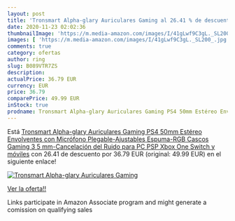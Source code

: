 ```yaml
---
layout: post
title: 'Tronsmart Alpha-glary Auriculares Gaming al 26.41 % de descuento'
date: 2020-11-23 02:02:36
thumbnailImage: 'https://m.media-amazon.com/images/I/41gLwf9C3gL._SL200_.jpg'
images: [ 'https://m.media-amazon.com/images/I/41gLwf9C3gL._SL200_.jpg' ]
comments: true
category: ofertas
author: ring
slug: B089VTR7ZS
description:
actualPrice: 36.79 EUR
currency: EUR
price: 36.79
comparePrice: 49.99 EUR
inStock: true
prodname: Tronsmart Alpha-glary Auriculares Gaming PS4 50mm Estéreo Envolventes con Micrófono Plegable-Ajustables Espuma-RGB Cascos Gaming 3 5 mm-Cancelación del Ruido para PC PSP Xbox One Switch y móviles
---
```


Está [Tronsmart Alpha-glary Auriculares Gaming PS4 50mm Estéreo Envolventes con Micrófono Plegable-Ajustables Espuma-RGB Cascos Gaming 3 5 mm-Cancelación del Ruido para PC PSP Xbox One Switch y móviles](https://www.amazon.es/dp/B089VTR7ZS/?tag=tolees-21) con 26.41 de descuento por 36.79 EUR (original: 49.99 EUR) en el siguiente enlace!

[![Tronsmart Alpha-glary Auriculares Gaming](https://m.media-amazon.com/images/I/41gLwf9C3gL._SL200_.jpg)](https://www.amazon.es/dp/B089VTR7ZS/?tag=tolees-21)

[Ver la oferta!!](https://www.amazon.es/dp/B089VTR7ZS/?tag=tolees-21)

Links participate in Amazon Associate program and might generate a comission on qualifying sales


